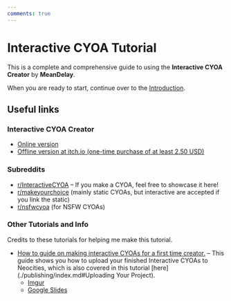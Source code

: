 ```yaml
---
comments: true
---
```


# Interactive CYOA Tutorial
This is a complete and comprehensive guide to using the
**Interactive CYOA Creator** by **MeanDelay**.

When you are ready to start, continue over to the [Introduction][4].

## Useful links

### Interactive CYOA Creator
* [Online version](https://intcyoacreator.onrender.com/)
* [Offline version at itch.io (one-time purchase of at least 2.50 USD)][3]

### Subreddits
* [r/InteractiveCYOA](https://www.reddit.com/r/InteractiveCYOA/) – If you make
a CYOA, feel free to showcase it here!
* [r/makeyourchoice](https://www.reddit.com/r/makeyourchoice/) (mainly static
CYOAs, but interactive are accepted if you link the static)
* [r/nsfwcyoa](https://www.reddit.com/r/nsfwcyoa) (for NSFW CYOAs)

### Other Tutorials and Info
Credits to these tutorials for helping me make this tutorial.

* [How to guide on making interactive CYOAs for a first time creator.][1]
– This guide shows you how to upload your finished Interactive CYOAs to
Neocities, which is also covered in this tutorial
[here](./publishing/index.md#Uploading Your Project).
    * [Imgur](https://imgur.com/a/QV36Ix8)
    * [Google Slides][2]

[1]: https://www.reddit.com/r/InteractiveCYOA/comments/nxrlvm/how_to_guide_on_making_interactive_cyoas_for_a/
[2]: https://docs.google.com/presentation/d/18wSgIooZxM_uA3I90KmZICl9guaQMeVIuqCpV-UffJA/edit
[3]: https://meandelay.itch.io/interactive-cyoa-creator
[4]: ./introduction/index.md